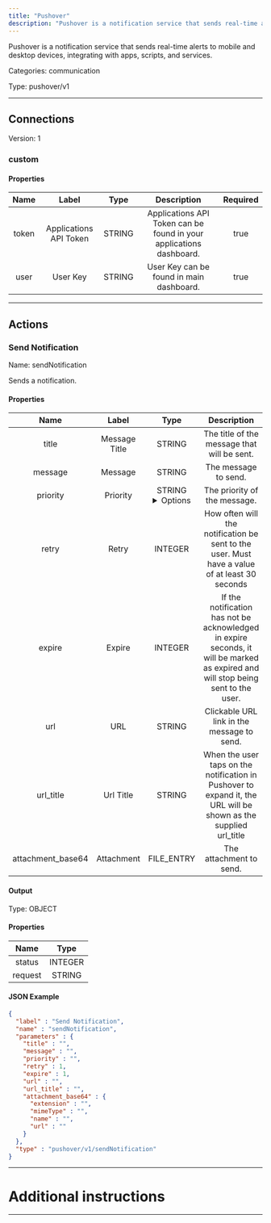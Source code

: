 ```yaml
---
title: "Pushover"
description: "Pushover is a notification service that sends real-time alerts to mobile and desktop devices, integrating with apps, scripts, and services."
---
```


Pushover is a notification service that sends real-time alerts to mobile and desktop devices, integrating with apps, scripts, and services.


Categories: communication


Type: pushover/v1

<hr />



## Connections

Version: 1


### custom

#### Properties

|      Name       |      Label     |     Type     |     Description     | Required |
|:---------------:|:--------------:|:------------:|:-------------------:|:--------:|
| token | Applications API Token | STRING | Applications API Token can be found in your applications dashboard. | true |
| user | User Key | STRING | User Key can be found in main dashboard. | true |





<hr />



## Actions


### Send Notification
Name: sendNotification

Sends a notification.

#### Properties

|      Name       |      Label     |     Type     |     Description     | Required |
|:---------------:|:--------------:|:------------:|:-------------------:|:--------:|
| title | Message Title | STRING | The title of the message that will be sent. | false |
| message | Message | STRING | The message to send. | true |
| priority | Priority | STRING <details> <summary> Options </summary> -2, -1, 0, 1, 2 </details> | The priority of the message. | false |
| retry | Retry | INTEGER | How often will the notification be sent to the user. Must have a value of at least 30 seconds | true |
| expire | Expire | INTEGER | If the notification has not be acknowledged in expire seconds, it will be marked as expired and will stop being sent to the user. | true |
| url | URL | STRING | Clickable URL link in the message to send. | false |
| url_title | Url Title | STRING | When the user taps on the notification in Pushover to expand it, the URL will be shown as the supplied url_title | false |
| attachment_base64 | Attachment | FILE_ENTRY | The attachment to send. | false |


#### Output



Type: OBJECT


#### Properties

|     Name     |     Type     |
|:------------:|:------------:|
| status | INTEGER |
| request | STRING |




#### JSON Example
```json
{
  "label" : "Send Notification",
  "name" : "sendNotification",
  "parameters" : {
    "title" : "",
    "message" : "",
    "priority" : "",
    "retry" : 1,
    "expire" : 1,
    "url" : "",
    "url_title" : "",
    "attachment_base64" : {
      "extension" : "",
      "mimeType" : "",
      "name" : "",
      "url" : ""
    }
  },
  "type" : "pushover/v1/sendNotification"
}
```




<hr />

# Additional instructions
<hr />

